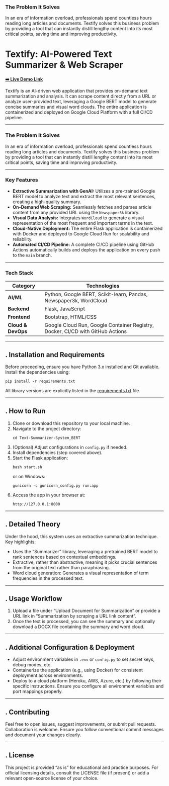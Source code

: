 ### The Problem It Solves
In an era of information overload, professionals spend countless hours reading long articles and documents. Textify solves this business problem by providing a tool that can instantly distill lengthy content into its most critical points, saving time and improving productivity.

# Textify: AI-Powered Text Summarizer & Web Scraper

**[➡️ Live Demo Link](https://text-summarizer-bert-422876208346.europe-west1.run.app/)**

Textify is an AI-driven web application that provides on-demand text summarization and analysis. It can scrape content directly from a URL or analyze user-provided text, leveraging a Google BERT model to generate concise summaries and visual word clouds. The entire application is containerized and deployed on Google Cloud Platform with a full CI/CD pipeline.

---

### The Problem It Solves
In an era of information overload, professionals spend countless hours reading long articles and documents. Textify solves this business problem by providing a tool that can instantly distill lengthy content into its most critical points, saving time and improving productivity.

---

### Key Features
- **Extractive Summarization with GenAI:** Utilizes a pre-trained Google BERT model to analyze text and extract the most relevant sentences, creating a high-quality summary.
- **On-Demand Web Scraping:** Seamlessly fetches and parses article content from any provided URL using the `Newspaper3k` library.
- **Visual Data Analysis:** Integrates `WordCloud` to generate a visual representation of the most frequent and important terms in the text.
- **Cloud-Native Deployment:** The entire Flask application is containerized with Docker and deployed to Google Cloud Run for scalability and reliability.
- **Automated CI/CD Pipeline:** A complete CI/CD pipeline using GitHub Actions automatically builds and deploys the application on every push to the `main` branch.

---

### Tech Stack

| Category         | Technologies                                                                 |
| ---------------- | ---------------------------------------------------------------------------- |
| **AI/ML** | Python, Google BERT, Scikit-learn, Pandas, Newspaper3k, WordCloud            |
| **Backend** | Flask, JavaScript                                                            |
| **Frontend** | Bootstrap, HTML/CSS                                                          |
| **Cloud & DevOps** | Google Cloud Run, Google Container Registry, Docker, CI/CD with GitHub Actions |

---

## . Installation and Requirements

Before proceeding, ensure you have Python 3.x installed and Git available.  
Install the dependencies using:
```
pip install -r requirements.txt
```
All library versions are explicitly listed in the [requirements.txt](requirements.txt) file.

---

## . How to Run

1. Clone or download this repository to your local machine.
2. Navigate to the project directory:
   ```
   cd Text-Summarizer-System_BERT
   ```
3. (Optional) Adjust configurations in `config.py` if needed.
4. Install dependencies (step covered above).
5. Start the Flask application:
   ```
   bash start.sh
   ```
   or on Windows:
   ```
   gunicorn -c gunicorn_config.py run:app
   ```
6. Access the app in your browser at:
   ```
   http://127.0.0.1:8000
   ```

---

## . Detailed Theory

Under the hood, this system uses an extractive summarization technique. Key highlights:
- Uses the “Summarizer” library, leveraging a pretrained BERT model to rank sentences based on contextual embeddings.
- Extractive, rather than abstractive, meaning it picks crucial sentences from the original text rather than paraphrasing.
- Word cloud generation: Generates a visual representation of term frequencies in the processed text.

---

## . Usage Workflow

1. Upload a file under “Upload Document for Summarization” or provide a URL link in “Summarization by scraping a URL link content”.
2. Once the text is processed, you can see the summary and optionally download a DOCX file containing the summary and word cloud.

---

## . Additional Configuration & Deployment

- Adjust environment variables in `.env` or `config.py` to set secret keys, debug modes, etc.
- Containerize the application (e.g., using Docker) for consistent deployment across environments.
- Deploy to a cloud platform (Heroku, AWS, Azure, etc.) by following their specific instructions. Ensure you configure all environment variables and port mappings properly.

---

## . Contributing

Feel free to open issues, suggest improvements, or submit pull requests. Collaboration is welcome. Ensure you follow conventional commit messages and document your changes clearly.

---

## . License

This project is provided “as is” for educational and practice purposes. For official licensing details, consult the LICENSE file (if present) or add a relevant open-source license of your choice.

